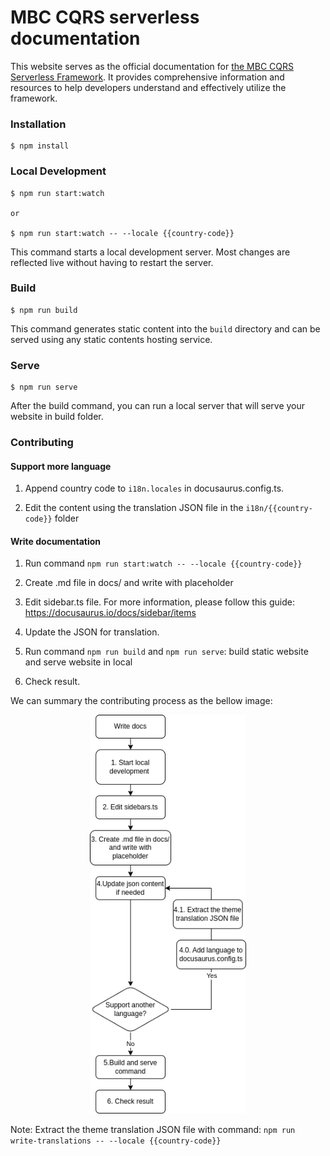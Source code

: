 # MBC CQRS serverless documentation

This website serves as the official documentation for [the MBC CQRS Serverless Framework](https://github.com/mbc-net/mbc-cqrs-serverless). It provides comprehensive information and resources to help developers understand and effectively utilize the framework.

### Installation

```
$ npm install
```

### Local Development

```
$ npm run start:watch

or

$ npm run start:watch -- --locale {{country-code}}
```

This command starts a local development server. Most changes are reflected live without having to restart the server.

### Build

```
$ npm run build
```

This command generates static content into the `build` directory and can be served using any static contents hosting service.

### Serve

```
$ npm run serve
```

After the build command, you can run a local server that will serve your website in build folder.

### Contributing

#### Support more language

1. Append country code to `i18n.locales` in docusaurus.config.ts.

2. Edit the content using the translation JSON file in the `i18n/{{country-code}}` folder

#### Write documentation

1. Run command `npm run start:watch -- --locale {{country-code}}`

2. Create .md file in docs/ and write with placeholder

3. Edit sidebar.ts file. For more information, please follow this guide: https://docusaurus.io/docs/sidebar/items

4. Update the JSON for translation.

5. Run command `npm run build` and `npm run serve`: build static website and serve website in local

6. Check result.

We can summary the contributing process as the bellow image:

<p align="center">
  <img width="250px" src="./static/img/contributing.png" />
</p>

Note: Extract the theme translation JSON file with command: `npm run write-translations -- --locale {{country-code}}`
